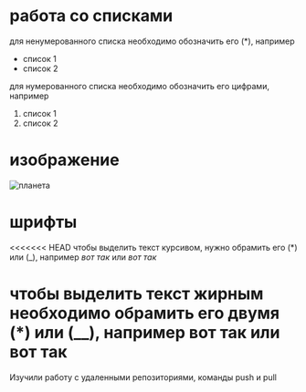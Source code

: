 # работа со списками
для ненумерованного списка необходимо обозначить его (*), например
* список 1
* список 2

для нумерованного списка необходимо обозначить его цифрами, например
1. список 1
2. список 2

# изображение

![планета](original_planeti.jpg)

# шрифты

<<<<<<< HEAD
чтобы выделить текст курсивом, нужно обрамить его (*) или (_), например *вот так* или _вот так_

чтобы выделить текст жирным необходимо обрамить его двумя (*) или (__), например **вот так** или __вот так__
=======

Изучили работу с удаленными репозиториями, команды push и pull